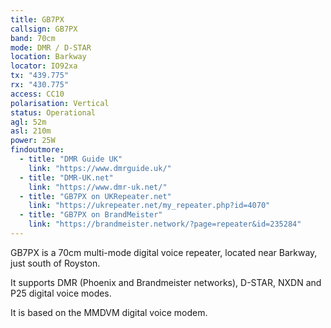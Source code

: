 ```yaml
---
title: GB7PX
callsign: GB7PX
band: 70cm
mode: DMR / D-STAR
location: Barkway
locator: IO92xa
tx: "439.775"
rx: "430.775"
access: CC10
polarisation: Vertical
status: Operational
agl: 52m
asl: 210m
power: 25W
findoutmore:
  - title: "DMR Guide UK"
    link: "https://www.dmrguide.uk/"
  - title: "DMR-UK.net"
    link: "https://www.dmr-uk.net/"
  - title: "GB7PX on UKRepeater.net"
    link: "https://ukrepeater.net/my_repeater.php?id=4070"
  - title: "GB7PX on BrandMeister"
    link: "https://brandmeister.network/?page=repeater&id=235284"
---
```


GB7PX is a 70cm multi-mode digital voice repeater, located near Barkway, just south of Royston. 

It supports DMR (Phoenix and Brandmeister networks), D-STAR, NXDN and P25 digital voice modes.

It is based on the MMDVM digital voice modem.
